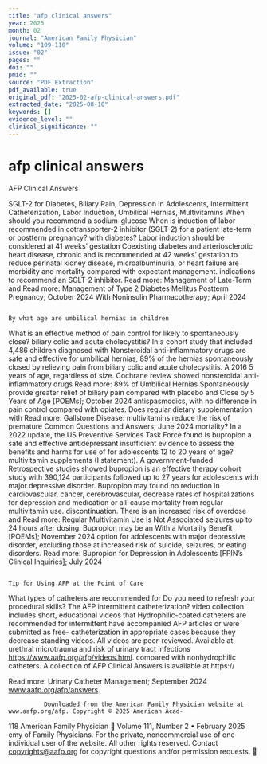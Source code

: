 ```yaml
---
title: "afp clinical answers"
year: 2025
month: 02
journal: "American Family Physician"
volume: "109-110"
issue: "02"
pages: ""
doi: ""
pmid: ""
source: "PDF Extraction"
pdf_available: true
original_pdf: "2025-02-afp-clinical-answers.pdf"
extracted_date: "2025-08-10"
keywords: []
evidence_level: ""
clinical_significance: ""
---
```


# afp clinical answers

AFP Clinical Answers

SGLT-2 for Diabetes, Biliary Pain, Depression in
Adolescents, Intermittent Catheterization, Labor
Induction, Umbilical Hernias, Multivitamins
When should you recommend a sodium-glucose                               When is induction of labor recommended in
cotransporter-2 inhibitor (SGLT-2) for a patient                         late-term or postterm pregnancy?
with diabetes?                                                           Labor induction should be considered at 41 weeks’ gestation
Coexisting diabetes and arteriosclerotic heart disease, chronic          and is recommended at 42 weeks’ gestation to reduce perinatal
kidney disease, microalbuminuria, or heart failure are                   morbidity and mortality compared with expectant management.
indications to recommend an SGLT-2 inhibitor.                            Read more: Management of Late-Term and
Read more: Management of Type 2 Diabetes Mellitus                        Postterm Pregnancy; October 2024
With Noninsulin Pharmacotherapy; April 2024

                                                                         By what age are umbilical hernias in children
What is an effective method of pain control for                          likely to spontaneously close?
biliary colic and acute cholecystitis?                                   In a cohort study that included 4,486 children diagnosed with
Nonsteroidal anti-inflammatory drugs are safe and effective for          umbilical hernias, 89% of the hernias spontaneously closed by
relieving pain from biliary colic and acute cholecystitis. A 2016        5 years of age, regardless of size.
Cochrane review showed nonsteroidal anti-inflammatory drugs              Read more: 89% of Umbilical Hernias Spontaneously
provide greater relief of biliary pain compared with placebo and         Close by 5 Years of Age [POEMs]; October 2024
antispasmodics, with no difference in pain control compared
with opiates.
                                                                         Does regular dietary supplementation with
Read more: Gallstone Disease:
                                                                         multivitamins reduce the risk of premature
Common Questions and Answers; June 2024
                                                                         mortality?
                                                                         In a 2022 update, the US Preventive Services Task Force found
Is bupropion a safe and effective antidepressant
                                                                         insufficient evidence to assess the benefits and harms for use of
for adolescents 12 to 20 years of age?
                                                                         multivitamin supplements (I statement). A government-funded
Retrospective studies showed bupropion is an effective therapy           cohort study with 390,124 participants followed up to 27 years
for adolescents with major depressive disorder. Bupropion may            found no reduction in cardiovascular, cancer, cerebrovascular,
decrease rates of hospitalizations for depression and medication         or all-cause mortality from regular multivitamin use.
discontinuation. There is an increased risk of overdose and
                                                                         Read more: Regular Multivitamin Use Is Not Associated
seizures up to 24 hours after dosing. Bupropion may be an
                                                                         With a Mortality Benefit [POEMs]; November 2024
option for adolescents with major depressive disorder, excluding
those at increased risk of suicide, seizures, or eating disorders.
Read more: Bupropion for Depression in Adolescents
[FPIN’s Clinical Inquiries]; July 2024


                                                                           Tip for Using AFP at the Point of Care
What types of catheters are recommended for
                                                                           Do you need to refresh your procedural skills? The AFP
intermittent catheterization?
                                                                           video collection includes short, educational videos that
Hydrophilic-coated catheters are recommended for intermittent              have accompanied AFP articles or were submitted as free-
catheterization in appropriate cases because they decrease                 standing videos. All videos are peer-reviewed. Available at:
urethral microtrauma and risk of urinary tract infections                  https://www.aafp.org/afp/videos.html.
compared with nonhydrophilic catheters.                                    A collection of AFP Clinical Answers is available at https://

Read more: Urinary Catheter Management; September 2024                     www.aafp.org/afp/answers.



              Downloaded from the American Family Physician website at www.aafp.org/afp. Copyright © 2025 American Acad-
118 American Family Physician	                                                                            Volume 111, Number 2 • February 2025
               emy of Family Physicians. For the private, noncommercial use of one individual user of the website. All other rights
                           reserved. Contact copyrights@aafp.org for copyright questions and/or permission requests.
